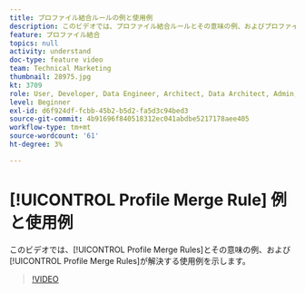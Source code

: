```yaml
---
title: プロファイル結合ルールの例と使用例
description: このビデオでは、プロファイル結合ルールとその意味の例、およびプロファイル結合ルールが解決する使用例を示します。
feature: プロファイル結合
topics: null
activity: understand
doc-type: feature video
team: Technical Marketing
thumbnail: 28975.jpg
kt: 3709
role: User, Developer, Data Engineer, Architect, Data Architect, Admin, Leader
level: Beginner
exl-id: d6f924df-fcbb-45b2-b5d2-fa5d3c94bed3
source-git-commit: 4b91696f840518312ec041abdbe5217178aee405
workflow-type: tm+mt
source-wordcount: '61'
ht-degree: 3%

---
```


# [!UICONTROL Profile Merge Rule] 例と使用例

このビデオでは、[!UICONTROL Profile Merge Rules]とその意味の例、および[!UICONTROL Profile Merge Rules]が解決する使用例を示します。

>[!VIDEO](https://video.tv.adobe.com/v/28975/?quality=12)

